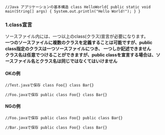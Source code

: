 ﻿


`//Java アプリケーションの基本構造
class HelloWorld{
     public static void main(String[] args) {
        System.out.println("Hello World!");
     }
 }`


 ### 1.class宣言
   ソースファイル内には、一つ以上のclass(クラス)宣言が必要になります。<br>
   **一つのソースファイルに複数のクラスを定義することは可能ですが、public class指定のクラスは一つソースファイルにつき、
   一つしか記述できません**<br/>
   **クラス名は任意でつけることができますが、public classを宣言する場合は、ソースファイル名とクラス名は同じではなくてはいけません**<br>

   #### OKの例
   `//Test.javaで保存
   class Foo{}
   class Bar{}
   `

   `//Foo.javaで保存
   public class Foo{}
   class Bar{}
   `

   #### NGの例
   `//Foo.javaで保存
   public class Foo{}
   public class Bar{}
   `

   `//Bar.javaで保存
   public class Foo{}
   class Bar{}
   `

